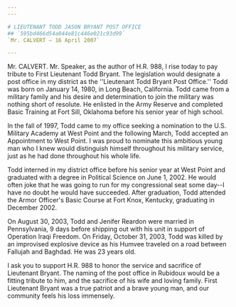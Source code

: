 ```yaml
---
---

# LIEUTENANT TODD JASON BRYANT POST OFFICE
## `595bd466d54a044e81c446e021c93d99`
`Mr. CALVERT — 16 April 2007`

---
```



Mr. CALVERT. Mr. Speaker, as the author of H.R. 988, I rise today to 
pay tribute to First Lieutenant Todd Bryant. The legislation would 
designate a post office in my district as the ''Lieutenant Todd Bryant 
Post Office.'' Todd was born on January 14, 1980, in Long Beach, 
California. Todd came from a military family and his desire and 
determination to join the military was nothing short of resolute. He 
enlisted in the Army Reserve and completed Basic Training at Fort Sill, 
Oklahoma before his senior year of high school.

In the fall of 1997, Todd came to my office seeking a nomination to 
the U.S. Military Academy at West Point and the following March, Todd 
accepted an Appointment to West Point. I was proud to nominate this 
ambitious young man who I knew would distinguish himself throughout his 
military service, just as he had done throughout his whole life.

Todd interned in my district office before his senior year at West 
Point and graduated with a degree in Political Science on June 1, 2002. 
He would often joke that he was going to run for my congressional seat 
some day--I have no doubt he would have succeeded. After graduation, 
Todd attended the Armor Officer's Basic Course at Fort Knox, Kentucky, 
graduating in December 2002.

On August 30, 2003, Todd and Jenifer Reardon were married in 
Pennsylvania, 9 days before shipping out with his unit in support of 
Operation Iraqi Freedom. On Friday, October 31, 2003, Todd was killed 
by an improvised explosive device as his Humvee traveled on a road 
between Fallujah and Baghdad. He was 23 years old.

I ask you to support H.R. 988 to honor the service and sacrifice of 
Lieutenant Bryant. The naming of the post office in Rubidoux would be a 
fitting tribute to him, and the sacrifice of his wife and loving 
family. First Lieutenant Bryant was a true patriot and a brave young 
man, and our community feels his loss immensely.